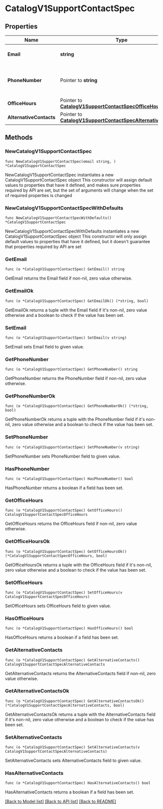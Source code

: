 # CatalogV1SupportContactSpec

## Properties

Name | Type | Description | Notes
------------ | ------------- | ------------- | -------------
**Email** | **string** | Email address of the Support Contact. | 
**PhoneNumber** | Pointer to **string** | String of the E.164 format of the phone number, e.g. +11234567899 | [optional] 
**OfficeHours** | Pointer to [**CatalogV1SupportContactSpecOfficeHours**](CatalogV1SupportContactSpecOfficeHours.md) |  | [optional] 
**AlternativeContacts** | Pointer to [**CatalogV1SupportContactSpecAlternativeContacts**](CatalogV1SupportContactSpecAlternativeContacts.md) |  | [optional] 

## Methods

### NewCatalogV1SupportContactSpec

`func NewCatalogV1SupportContactSpec(email string, ) *CatalogV1SupportContactSpec`

NewCatalogV1SupportContactSpec instantiates a new CatalogV1SupportContactSpec object
This constructor will assign default values to properties that have it defined,
and makes sure properties required by API are set, but the set of arguments
will change when the set of required properties is changed

### NewCatalogV1SupportContactSpecWithDefaults

`func NewCatalogV1SupportContactSpecWithDefaults() *CatalogV1SupportContactSpec`

NewCatalogV1SupportContactSpecWithDefaults instantiates a new CatalogV1SupportContactSpec object
This constructor will only assign default values to properties that have it defined,
but it doesn't guarantee that properties required by API are set

### GetEmail

`func (o *CatalogV1SupportContactSpec) GetEmail() string`

GetEmail returns the Email field if non-nil, zero value otherwise.

### GetEmailOk

`func (o *CatalogV1SupportContactSpec) GetEmailOk() (*string, bool)`

GetEmailOk returns a tuple with the Email field if it's non-nil, zero value otherwise
and a boolean to check if the value has been set.

### SetEmail

`func (o *CatalogV1SupportContactSpec) SetEmail(v string)`

SetEmail sets Email field to given value.


### GetPhoneNumber

`func (o *CatalogV1SupportContactSpec) GetPhoneNumber() string`

GetPhoneNumber returns the PhoneNumber field if non-nil, zero value otherwise.

### GetPhoneNumberOk

`func (o *CatalogV1SupportContactSpec) GetPhoneNumberOk() (*string, bool)`

GetPhoneNumberOk returns a tuple with the PhoneNumber field if it's non-nil, zero value otherwise
and a boolean to check if the value has been set.

### SetPhoneNumber

`func (o *CatalogV1SupportContactSpec) SetPhoneNumber(v string)`

SetPhoneNumber sets PhoneNumber field to given value.

### HasPhoneNumber

`func (o *CatalogV1SupportContactSpec) HasPhoneNumber() bool`

HasPhoneNumber returns a boolean if a field has been set.

### GetOfficeHours

`func (o *CatalogV1SupportContactSpec) GetOfficeHours() CatalogV1SupportContactSpecOfficeHours`

GetOfficeHours returns the OfficeHours field if non-nil, zero value otherwise.

### GetOfficeHoursOk

`func (o *CatalogV1SupportContactSpec) GetOfficeHoursOk() (*CatalogV1SupportContactSpecOfficeHours, bool)`

GetOfficeHoursOk returns a tuple with the OfficeHours field if it's non-nil, zero value otherwise
and a boolean to check if the value has been set.

### SetOfficeHours

`func (o *CatalogV1SupportContactSpec) SetOfficeHours(v CatalogV1SupportContactSpecOfficeHours)`

SetOfficeHours sets OfficeHours field to given value.

### HasOfficeHours

`func (o *CatalogV1SupportContactSpec) HasOfficeHours() bool`

HasOfficeHours returns a boolean if a field has been set.

### GetAlternativeContacts

`func (o *CatalogV1SupportContactSpec) GetAlternativeContacts() CatalogV1SupportContactSpecAlternativeContacts`

GetAlternativeContacts returns the AlternativeContacts field if non-nil, zero value otherwise.

### GetAlternativeContactsOk

`func (o *CatalogV1SupportContactSpec) GetAlternativeContactsOk() (*CatalogV1SupportContactSpecAlternativeContacts, bool)`

GetAlternativeContactsOk returns a tuple with the AlternativeContacts field if it's non-nil, zero value otherwise
and a boolean to check if the value has been set.

### SetAlternativeContacts

`func (o *CatalogV1SupportContactSpec) SetAlternativeContacts(v CatalogV1SupportContactSpecAlternativeContacts)`

SetAlternativeContacts sets AlternativeContacts field to given value.

### HasAlternativeContacts

`func (o *CatalogV1SupportContactSpec) HasAlternativeContacts() bool`

HasAlternativeContacts returns a boolean if a field has been set.


[[Back to Model list]](../README.md#documentation-for-models) [[Back to API list]](../README.md#documentation-for-api-endpoints) [[Back to README]](../README.md)


